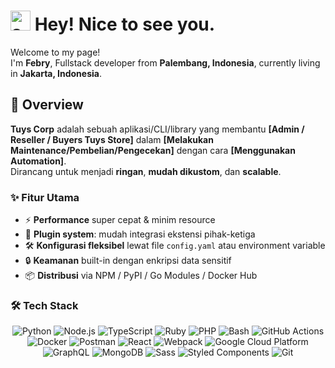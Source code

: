 # <img src="https://camo.githubusercontent.com/9fd2c024a247a44434ed1c44c7c2fc2481e3333b4192330e2ae61ccfcac19d47/68747470733a2f2f656d6f6a69732e736c61636b6f6a69732e636f6d2f656d6f6a69732f696d616765732f313533313834393433302f343234362f626c6f622d73756e676c61737365732e6769663f31353331383439343330" alt="sunglasses blob" width="32" /> Hey! Nice to see you.

Welcome to my page!  
I'm **Febry**, Fullstack developer from **Palembang, Indonesia**, currently living in **Jakarta, Indonesia**.

## 📖 Overview

**Tuys Corp** adalah sebuah aplikasi/CLI/library yang membantu **[Admin / Reseller / Buyers Tuys Store]** dalam **[Melakukan Maintenance/Pembelian/Pengecekan]** dengan cara **[Menggunakan Automation]**.  
Dirancang untuk menjadi **ringan**, **mudah dikustom**, dan **scalable**.

### ✨ Fitur Utama

- ⚡ **Performance** super cepat & minim resource  
- 🔌 **Plugin system**: mudah integrasi ekstensi pihak-ketiga  
- 🛠️ **Konfigurasi fleksibel** lewat file `config.yaml` atau environment variable  
- 🔒 **Keamanan** built-in dengan enkripsi data sensitif  
- 📦 **Distribusi** via NPM / PyPI / Go Modules / Docker Hub  

### 🛠️ Tech Stack

<p align="center">
  <img alt="Python" src="https://img.shields.io/badge/Python-v3.x-blue?style=flat-square"/>
  <img alt="Node.js" src="https://img.shields.io/badge/Node.js-v16.x-green?style=flat-square"/>
  <img alt="TypeScript" src="https://img.shields.io/badge/TypeScript-v4.x-blue?style=flat-square"/>
  <img alt="Ruby" src="https://img.shields.io/badge/Ruby-v3.x-red?style=flat-square"/>
  <img alt="PHP" src="https://img.shields.io/badge/PHP-v8.x-purple?style=flat-square"/>
  <img alt="Bash" src="https://img.shields.io/badge/Bash-v5.x-black?style=flat-square"/>
  <img alt="GitHub Actions" src="https://img.shields.io/badge/GitHub%20Actions-CI%2FCD-purple?style=flat-square"/>
  <img alt="Docker" src="https://img.shields.io/badge/Docker-v24.x-blue?style=flat-square"/>
  <img alt="Postman" src="https://img.shields.io/badge/Postman-v10.x-orange?style=flat-square"/>
  <img alt="React" src="https://img.shields.io/badge/React-v18-blue?style=flat-square"/>
  <img alt="Webpack" src="https://img.shields.io/badge/Webpack-v5-lightgrey?style=flat-square"/>
  <img alt="Google Cloud Platform" src="https://img.shields.io/badge/GCP-v2025-blue?style=flat-square"/>
  <img alt="GraphQL" src="https://img.shields.io/badge/GraphQL-v16-pink?style=flat-square"/>
  <img alt="MongoDB" src="https://img.shields.io/badge/MongoDB-v6-green?style=flat-square"/>
  <img alt="Sass" src="https://img.shields.io/badge/Sass-v1.63-pink?style=flat-square"/>
  <img alt="Styled Components" src="https://img.shields.io/badge/Styled%20Components-v5-blue?style=flat-square"/>
  <img alt="Git" src="https://img.shields.io/badge/Git-v2-red?style=flat-square"/>
</p>

